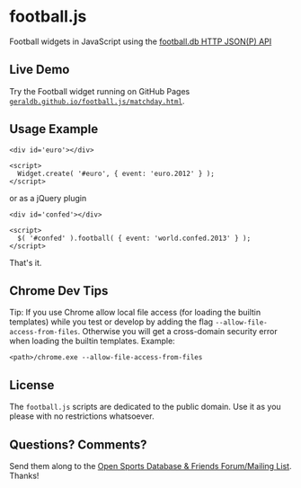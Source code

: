 # football.js

Football widgets in JavaScript using the [football.db HTTP JSON(P) API](https://github.com/openfootball/api)

## Live Demo

Try the Football widget running
on GitHub Pages [`geraldb.github.io/football.js/matchday.html`](http://geraldb.github.io/football.js/matchday.html).


## Usage Example

    <div id='euro'></div>
        
    <script>
      Widget.create( '#euro', { event: 'euro.2012' } );
    </script>

or as a jQuery plugin

    <div id='confed'></div>
    
    <script>
      $( '#confed' ).football( { event: 'world.confed.2013' } );
    </script>

That's it.

## Chrome Dev Tips

Tip: If you use Chrome allow local file access (for loading the builtin templates) while you test or develop
by adding the flag `--allow-file-access-from-files`.
Otherwise you will get a cross-domain security error when loading the builtin templates.
Example:

    <path>/chrome.exe --allow-file-access-from-files


## License

The `football.js` scripts are dedicated to the public domain.
Use it as you please with no restrictions whatsoever.

## Questions? Comments?

Send them along to the [Open Sports Database & Friends Forum/Mailing List](http://groups.google.com/group/opensport).
Thanks!
